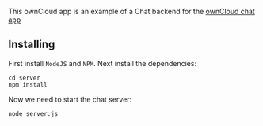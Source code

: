 This ownCloud app is an example of a Chat backend for the [ownCloud chat app](https://github.com/owncloud/chat)

## Installing
First install `NodeJS` and `NPM`. 
Next install the dependencies:
````
cd server
npm install
````
Now we need to start the chat server:
````
node server.js
```` 

